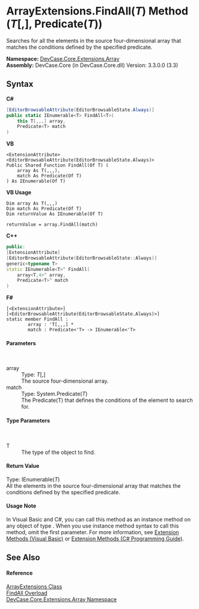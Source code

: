# ArrayExtensions.FindAll(*T*) Method (*T*[,], Predicate(*T*))
 

Searches for all the elements in the source four-dimensional array that matches the conditions defined by the specified predicate.

**Namespace:**&nbsp;<a href="N_DevCase_Core_Extensions_Array">DevCase.Core.Extensions.Array</a><br />**Assembly:**&nbsp;DevCase.Core (in DevCase.Core.dll) Version: 3.3.0.0 (3.3)

## Syntax

**C#**<br />
``` C#
[EditorBrowsableAttribute(EditorBrowsableState.Always)]
public static IEnumerable<T> FindAll<T>(
	this T[,,,] array,
	Predicate<T> match
)

```

**VB**<br />
``` VB
<ExtensionAttribute>
<EditorBrowsableAttribute(EditorBrowsableState.Always)>
Public Shared Function FindAll(Of T) ( 
	array As T(,,,),
	match As Predicate(Of T)
) As IEnumerable(Of T)
```

**VB Usage**<br />
``` VB Usage
Dim array As T(,,,)
Dim match As Predicate(Of T)
Dim returnValue As IEnumerable(Of T)

returnValue = array.FindAll(match)
```

**C++**<br />
``` C++
public:
[ExtensionAttribute]
[EditorBrowsableAttribute(EditorBrowsableState::Always)]
generic<typename T>
static IEnumerable<T>^ FindAll(
	array<T,4>^ array, 
	Predicate<T>^ match
)
```

**F#**<br />
``` F#
[<ExtensionAttribute>]
[<EditorBrowsableAttribute(EditorBrowsableState.Always)>]
static member FindAll : 
        array : 'T[,,,] * 
        match : Predicate<'T> -> IEnumerable<'T> 

```


#### Parameters
&nbsp;<dl><dt>array</dt><dd>Type: *T*[,]<br />The source four-dimensional array.</dd><dt>match</dt><dd>Type: System.Predicate(*T*)<br />The Predicate(T) that defines the conditions of the element to search for.</dd></dl>

#### Type Parameters
&nbsp;<dl><dt>T</dt><dd>The type of the object to find.</dd></dl>

#### Return Value
Type: IEnumerable(*T*)<br />All the elements in the source four-dimensional array that matches the conditions defined by the specified predicate.

#### Usage Note
In Visual Basic and C#, you can call this method as an instance method on any object of type . When you use instance method syntax to call this method, omit the first parameter. For more information, see <a href="https://docs.microsoft.com/dotnet/visual-basic/programming-guide/language-features/procedures/extension-methods">Extension Methods (Visual Basic)</a> or <a href="https://docs.microsoft.com/dotnet/csharp/programming-guide/classes-and-structs/extension-methods">Extension Methods (C# Programming Guide)</a>.

## See Also


#### Reference
<a href="T_DevCase_Core_Extensions_Array_ArrayExtensions">ArrayExtensions Class</a><br /><a href="Overload_DevCase_Core_Extensions_Array_ArrayExtensions_FindAll">FindAll Overload</a><br /><a href="N_DevCase_Core_Extensions_Array">DevCase.Core.Extensions.Array Namespace</a><br />